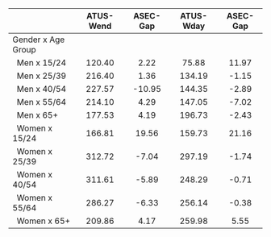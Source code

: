 
|                      |    ATUS-Wend |     ASEC-Gap |    ATUS-Wday |     ASEC-Gap |
| -------------------- | :----------: | :----------: | :----------: | :----------: |
| Gender x Age Group   |              |              |              |              |
| &nbsp;&nbsp;Men x 15/24 |       120.40 |         2.22 |        75.88 |        11.97 |
| &nbsp;&nbsp;Men x 25/39 |       216.40 |         1.36 |       134.19 |        -1.15 |
| &nbsp;&nbsp;Men x 40/54 |       227.57 |       -10.95 |       144.35 |        -2.89 |
| &nbsp;&nbsp;Men x 55/64 |       214.10 |         4.29 |       147.05 |        -7.02 |
| &nbsp;&nbsp;Men x 65+ |       177.53 |         4.19 |       196.73 |        -2.43 |
| &nbsp;&nbsp;Women x 15/24 |       166.81 |        19.56 |       159.73 |        21.16 |
| &nbsp;&nbsp;Women x 25/39 |       312.72 |        -7.04 |       297.19 |        -1.74 |
| &nbsp;&nbsp;Women x 40/54 |       311.61 |        -5.89 |       248.29 |        -0.71 |
| &nbsp;&nbsp;Women x 55/64 |       286.27 |        -6.33 |       256.14 |        -0.38 |
| &nbsp;&nbsp;Women x 65+ |       209.86 |         4.17 |       259.98 |         5.55 |

